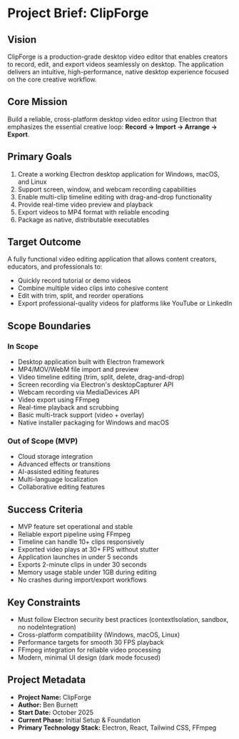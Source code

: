# Project Brief: ClipForge

## Vision
ClipForge is a production-grade desktop video editor that enables creators to record, edit, and export videos seamlessly on desktop. The application delivers an intuitive, high-performance, native desktop experience focused on the core creative workflow.

## Core Mission
Build a reliable, cross-platform desktop video editor using Electron that emphasizes the essential creative loop: **Record → Import → Arrange → Export**.

## Primary Goals
1. Create a working Electron desktop application for Windows, macOS, and Linux
2. Support screen, window, and webcam recording capabilities
3. Enable multi-clip timeline editing with drag-and-drop functionality
4. Provide real-time video preview and playback
5. Export videos to MP4 format with reliable encoding
6. Package as native, distributable executables

## Target Outcome
A fully functional video editing application that allows content creators, educators, and professionals to:
- Quickly record tutorial or demo videos
- Combine multiple video clips into cohesive content
- Edit with trim, split, and reorder operations
- Export professional-quality videos for platforms like YouTube or LinkedIn

## Scope Boundaries

### In Scope
- Desktop application built with Electron framework
- MP4/MOV/WebM file import and preview
- Video timeline editing (trim, split, delete, drag-and-drop)
- Screen recording via Electron's desktopCapturer API
- Webcam recording via MediaDevices API
- Video export using FFmpeg
- Real-time playback and scrubbing
- Basic multi-track support (video + overlay)
- Native installer packaging for Windows and macOS

### Out of Scope (MVP)
- Cloud storage integration
- Advanced effects or transitions
- AI-assisted editing features
- Multi-language localization
- Collaborative editing features

## Success Criteria
- MVP feature set operational and stable
- Reliable export pipeline using FFmpeg
- Timeline can handle 10+ clips responsively
- Exported video plays at 30+ FPS without stutter
- Application launches in under 5 seconds
- Exports 2-minute clips in under 30 seconds
- Memory usage stable under 1GB during editing
- No crashes during import/export workflows

## Key Constraints
- Must follow Electron security best practices (contextIsolation, sandbox, no nodeIntegration)
- Cross-platform compatibility (Windows, macOS, Linux)
- Performance targets for smooth 30 FPS playback
- FFmpeg integration for reliable video processing
- Modern, minimal UI design (dark mode focused)

## Project Metadata
- **Project Name:** ClipForge
- **Author:** Ben Burnett
- **Start Date:** October 2025
- **Current Phase:** Initial Setup & Foundation
- **Primary Technology Stack:** Electron, React, Tailwind CSS, FFmpeg

